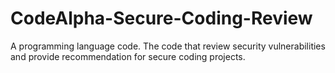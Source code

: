 # CodeAlpha-Secure-Coding-Review
A programming language code. The code that review security vulnerabilities and provide recommendation for secure coding projects.
